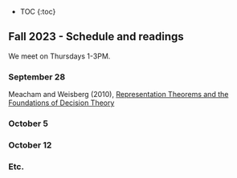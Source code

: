 * TOC {:toc}

## Fall 2023 - Schedule and readings

We meet on Thursdays 1-3PM. 

### September 28

Meacham and  Weisberg (2010), [Representation Theorems and the Foundations of
Decision Theory](https://drive.google.com/file/d/11ovOEKqHQ2MgLIUZzwi1ZtQUi2eo1n7l/view?usp=sharing
)

### October 5

### October 12

### Etc. 

